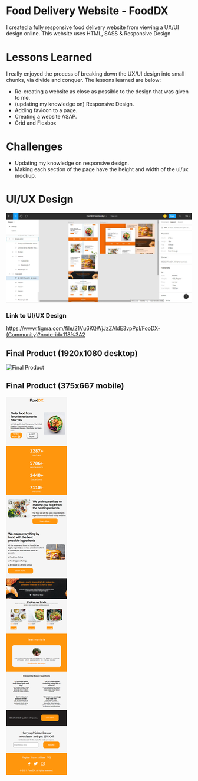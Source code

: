 # Food Delivery Website - FoodDX

I created a fully responsive food delivery website from viewing a UX/UI design online. This website uses HTML, SASS & Responsive Design

# Lessons Learned

I really enjoyed the process of breaking down the UX/UI design into small chunks, via divide and conquer. The lessons learned are below:

* Re-creating a website as close as possible to the design that was given to me.
* (updating my knowledge on) Responsive Design.
* Adding favicon to a page.
* Creating a website ASAP.
* Grid and Flexbox

# Challenges

* Updating my knowledge on responsive design.
* Making each section of the page have the height and width of the ui/ux mockup.

# UI/UX Design
![Final Product](https://github.com/JoshuasProgramming/FoodDX/blob/main/images/UIUX_design.JPG)

### Link to UI/UX Design
https://www.figma.com/file/21Vu6KQWjJzZAldE3vpPpl/FooDX-(Community)?node-id=118%3A2

## Final Product (1920x1080 desktop)
![Final Product](https://github.com/JoshuasProgramming/FoodDX/blob/main/images/1920x1080.png)

## Final Product (375x667 mobile)
![Final Product](https://github.com/JoshuasProgramming/FoodDX/blob/main/images/375x667.png)
